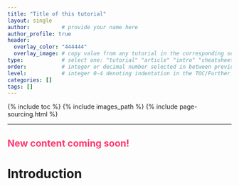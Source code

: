 ```yaml
---
title: "Title of this tutorial"
layout: single
author:          # provide your name here
author_profile: true
header:
  overlay_color: "444444"
  overlay_image: # copy value from any tutorial in the corresponding section, e.g., 09-project-management/assets/images/09_project_management_banner.png
type:            # select one: "tutorial" "article" "intro" "cheatsheet"
order:           # integer or decimal number selected in between previous and next tutorial (select desired location and check values)
level:           # integer 0-4 denoting indentation in the TOC/Further reading; 0 - landing page; 1 - bold no bullet; 2 - first bullet; 3 - second bullet; 4 - third bullet;
categories: []
tags: []
---
```



{% include toc %}
{% include images_path %}
{% include page-sourcing.html %}

---

<!-- SEE _pages/contributing.md for general guide -->
<!-- SEE assets/template_styles.md for ready-made styling components such as color-coded boxes etc. -->

## <span style="color: #ff3870;">New content coming soon!</span>

# Introduction
